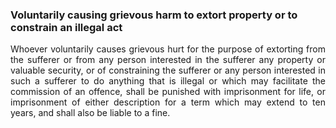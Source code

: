 ### Voluntarily causing grievous harm to extort property or to constrain an illegal act
<div style="text-align: justify">

Whoever voluntarily causes grievous hurt for the purpose of extorting from the sufferer or from any person interested in the sufferer any property or valuable security, or of constraining the sufferer or any person interested in such a sufferer to do anything that is illegal or which may facilitate the commission of an offence, shall be punished with imprisonment for life, or imprisonment of either description for a term which may extend to ten years, and shall also be liable to a fine.

</div>
